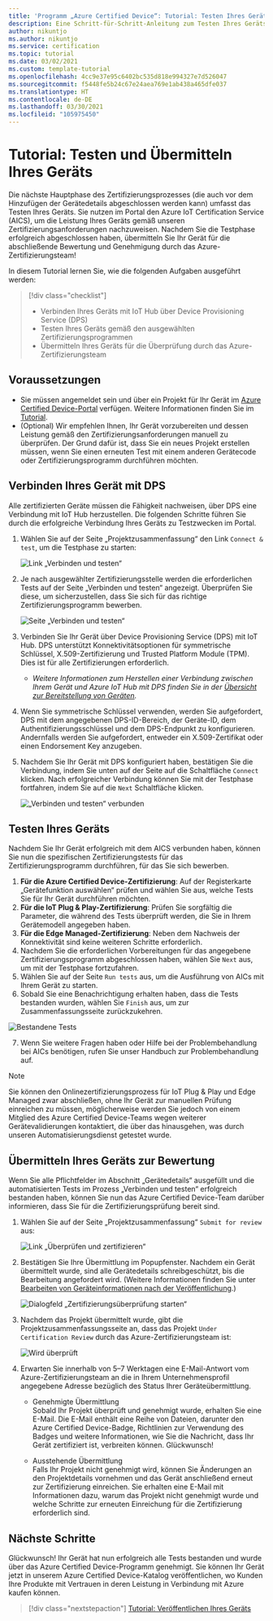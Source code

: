 ```yaml
---
title: 'Programm „Azure Certified Device“: Tutorial: Testen Ihres Geräts'
description: Eine Schritt-für-Schritt-Anleitung zum Testen Ihres Geräts mit dem AICS-Dienst im Azure Certified Device-Portal
author: nikuntjo
ms.author: nikuntjo
ms.service: certification
ms.topic: tutorial
ms.date: 03/02/2021
ms.custom: template-tutorial
ms.openlocfilehash: 4cc9e37e95c6402bc535d818e994327e7d526047
ms.sourcegitcommit: f5448fe5b24c67e24aea769e1ab438a465dfe037
ms.translationtype: HT
ms.contentlocale: de-DE
ms.lasthandoff: 03/30/2021
ms.locfileid: "105975450"
---
```

# <a name="tutorial-test-and-submit-your-device"></a>Tutorial: Testen und Übermitteln Ihres Geräts

Die nächste Hauptphase des Zertifizierungsprozesses (die auch vor dem Hinzufügen der Gerätedetails abgeschlossen werden kann) umfasst das Testen Ihres Geräts. Sie nutzen im Portal den Azure IoT Certification Service (AICS), um die Leistung Ihres Geräts gemäß unseren Zertifizierungsanforderungen nachzuweisen. Nachdem Sie die Testphase erfolgreich abgeschlossen haben, übermitteln Sie Ihr Gerät für die abschließende Bewertung und Genehmigung durch das Azure-Zertifizierungsteam!

In diesem Tutorial lernen Sie, wie die folgenden Aufgaben ausgeführt werden:

> [!div class="checklist"]
> * Verbinden Ihres Geräts mit IoT Hub über Device Provisioning Service (DPS)
> * Testen Ihres Geräts gemäß den ausgewählten Zertifizierungsprogrammen
> * Übermitteln Ihres Geräts für die Überprüfung durch das Azure-Zertifizierungsteam

## <a name="prerequisites"></a>Voraussetzungen

- Sie müssen angemeldet sein und über ein Projekt für Ihr Gerät im [Azure Certified Device-Portal](https://certify.azure.com) verfügen. Weitere Informationen finden Sie im [Tutorial](tutorial-01-creating-your-project.md).
- (Optional) Wir empfehlen Ihnen, Ihr Gerät vorzubereiten und dessen Leistung gemäß den Zertifizierungsanforderungen manuell zu überprüfen. Der Grund dafür ist, dass Sie ein neues Projekt erstellen müssen, wenn Sie einen erneuten Test mit einem anderen Gerätecode oder Zertifizierungsprogramm durchführen möchten.

## <a name="connecting-your-device-using-dps"></a>Verbinden Ihres Gerät mit DPS

Alle zertifizierten Geräte müssen die Fähigkeit nachweisen, über DPS eine Verbindung mit IoT Hub herzustellen. Die folgenden Schritte führen Sie durch die erfolgreiche Verbindung Ihres Geräts zu Testzwecken im Portal.

1. Wählen Sie auf der Seite „Projektzusammenfassung“ den Link `Connect & test`, um die Testphase zu starten:  

    ![Link „Verbinden und testen“](./media/images/connect-and-test-link.png)

1. Je nach ausgewählter Zertifizierungsstelle werden die erforderlichen Tests auf der Seite „Verbinden und testen“ angezeigt. Überprüfen Sie diese, um sicherzustellen, dass Sie sich für das richtige Zertifizierungsprogramm bewerben.  

    ![Seite „Verbinden und testen“](./media/images/connect-and-test.png)

1. Verbinden Sie Ihr Gerät über Device Provisioning Service (DPS) mit IoT Hub. DPS unterstützt Konnektivitätsoptionen für symmetrische Schlüssel, X.509-Zertifizierung und Trusted Platform Module (TPM). Dies ist für alle Zertifizierungen erforderlich.

    - *Weitere Informationen zum Herstellen einer Verbindung zwischen Ihrem Gerät und Azure IoT Hub mit DPS finden Sie in der [Übersicht zur Bereitstellung von Geräten](../iot-dps/about-iot-dps.md "Device Provisioning Service – Übersicht").*
    
1. Wenn Sie symmetrische Schlüssel verwenden, werden Sie aufgefordert, DPS mit dem angegebenen DPS-ID-Bereich, der Geräte-ID, dem Authentifizierungsschlüssel und dem DPS-Endpunkt zu konfigurieren. Andernfalls werden Sie aufgefordert, entweder ein X.509-Zertifikat oder einen Endorsement Key anzugeben.

1. Nachdem Sie Ihr Gerät mit DPS konfiguriert haben, bestätigen Sie die Verbindung, indem Sie unten auf der Seite auf die Schaltfläche `Connect` klicken. Nach erfolgreicher Verbindung können Sie mit der Testphase fortfahren, indem Sie auf die `Next` Schaltfläche klicken.  

    ![„Verbinden und testen“ verbunden](./media/images/connected.png)

## <a name="testing-your-device"></a>Testen Ihres Geräts

Nachdem Sie Ihr Gerät erfolgreich mit dem AICS verbunden haben, können Sie nun die spezifischen Zertifizierungstests für das Zertifizierungsprogramm durchführen, für das Sie sich bewerben.

1. **Für die Azure Certified Device-Zertifizierung**: Auf der Registerkarte „Gerätefunktion auswählen“ prüfen und wählen Sie aus, welche Tests Sie für Ihr Gerät durchführen möchten.
1. **Für die IoT Plug & Play-Zertifizierung**: Prüfen Sie sorgfältig die Parameter, die während des Tests überprüft werden, die Sie in Ihrem Gerätemodell angegeben haben.
1. **Für die Edge Managed-Zertifizierung**: Neben dem Nachweis der Konnektivität sind keine weiteren Schritte erforderlich.
1. Nachdem Sie die erforderlichen Vorbereitungen für das angegebene Zertifizierungsprogramm abgeschlossen haben, wählen Sie `Next` aus, um mit der Testphase fortzufahren.
1. Wählen Sie auf der Seite `Run tests` aus, um die Ausführung von AICs mit Ihrem Gerät zu starten.
1. Sobald Sie eine Benachrichtigung erhalten haben, dass die Tests bestanden wurden, wählen Sie `Finish` aus, um zur Zusammenfassungsseite zurückzukehren.

![Bestandene Tests](./media/images/test-pass.png)

7. Wenn Sie weitere Fragen haben oder Hilfe bei der Problembehandlung bei AICs benötigen, rufen Sie unser Handbuch zur Problembehandlung auf.

> [!NOTE]
> Sie können den Onlinezertifizierungsprozess für IoT Plug & Play und Edge Managed zwar abschließen, ohne Ihr Gerät zur manuellen Prüfung einreichen zu müssen, möglicherweise werden Sie jedoch von einem Mitglied des Azure Certified Device-Teams wegen weiterer Gerätevalidierungen kontaktiert, die über das hinausgehen, was durch unseren Automatisierungsdienst getestet wurde.

## <a name="submitting-your-device-for-review"></a>Übermitteln Ihres Geräts zur Bewertung

Wenn Sie alle Pflichtfelder im Abschnitt „Gerätedetails“ ausgefüllt und die automatisierten Tests im Prozess „Verbinden und testen“ erfolgreich bestanden haben, können Sie nun das Azure Certified Device-Team darüber informieren, dass Sie für die Zertifizierungsprüfung bereit sind.

1. Wählen Sie auf der Seite „Projektzusammenfassung“ `Submit for review` aus:  

    ![Link „Überprüfen und zertifizieren“](./media/images/review-and-certify.png)

1. Bestätigen Sie Ihre Übermittlung im Popupfenster. Nachdem ein Gerät übermittelt wurde, sind alle Gerätedetails schreibgeschützt, bis die Bearbeitung angefordert wird. (Weitere Informationen finden Sie unter [Bearbeiten von Geräteinformationen nach der Veröffentlichung](./how-to-edit-published-device.md).)  

    ![Dialogfeld „Zertifizierungsüberprüfung starten“](./media/images/start-certification-review.png)

1. Nachdem das Projekt übermittelt wurde, gibt die Projektzusammenfassungsseite an, dass das Projekt `Under Certification Review` durch das Azure-Zertifizierungsteam ist:  

    ![Wird überprüft](./media/images/review-and-certify-under-review.png)

1. Erwarten Sie innerhalb von 5–7 Werktagen eine E-Mail-Antwort vom Azure-Zertifizierungsteam an die in Ihrem Unternehmensprofil angegebene Adresse bezüglich des Status Ihrer Geräteübermittlung.

    - Genehmigte Übermittlung  
        Sobald Ihr Projekt überprüft und genehmigt wurde, erhalten Sie eine E-Mail. Die E-Mail enthält eine Reihe von Dateien, darunter den Azure Certified Device-Badge, Richtlinien zur Verwendung des Badges und weitere Informationen, wie Sie die Nachricht, dass Ihr Gerät zertifiziert ist, verbreiten können. Glückwunsch!

    - Ausstehende Übermittlung  
        Falls Ihr Projekt nicht genehmigt wird, können Sie Änderungen an den Projektdetails vornehmen und das Gerät anschließend erneut zur Zertifizierung einreichen. Sie erhalten eine E-Mail mit Informationen dazu, warum das Projekt nicht genehmigt wurde und welche Schritte zur erneuten Einreichung für die Zertifizierung erforderlich sind.

## <a name="next-steps"></a>Nächste Schritte

Glückwunsch! Ihr Gerät hat nun erfolgreich alle Tests bestanden und wurde über das Azure Certified Device-Programm genehmigt. Sie können Ihr Gerät jetzt in unserem Azure Certified Device-Katalog veröffentlichen, wo Kunden Ihre Produkte mit Vertrauen in deren Leistung in Verbindung mit Azure kaufen können.
> [!div class="nextstepaction"]
> [Tutorial: Veröffentlichen Ihres Geräts](tutorial-04-publishing-your-device.md)

